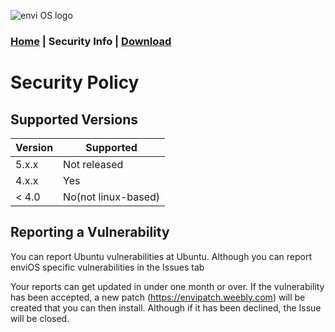 ![envi OS logo](https://media.discordapp.net/attachments/877278030203088960/877561207027040346/unknown.png "EnviOS Logo")
### [Home](https://lintine.github.io/EnviOS) | Security Info | [Download](https://lintine.github.io/EnviOS/DOWNLOAD)
# Security Policy

## Supported Versions

| Version | Supported          |
| ------- | ------------------ |
| 5.x.x   | Not released       |
| 4.x.x   | Yes                |
| < 4.0   | No(not linux-based)|

## Reporting a Vulnerability

You can report Ubuntu vulnerabilities at Ubuntu. Although you can report enviOS specific vulnerabilities in the Issues tab

Your reports can get updated in under one month or over. If the vulnerability has been accepted, a new patch (https://envipatch.weebly.com) will be created that you can then install.
Although if it has been declined, the Issue will be closed.
